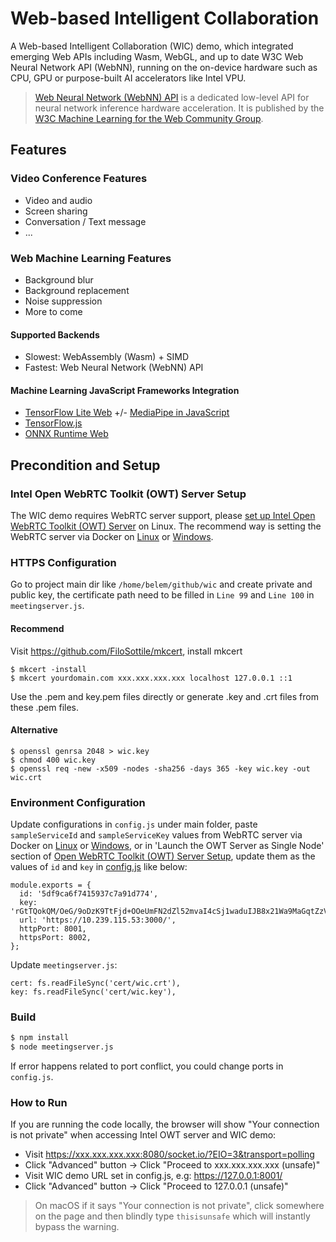 # Web-based Intelligent Collaboration

A Web-based Intelligent Collaboration (WIC) demo, which integrated emerging Web APIs including Wasm, WebGL, and up to date W3C Web Neural Network API (WebNN), running on the on-device hardware such as CPU, GPU or purpose-built AI accelerators like Intel VPU.

> [Web Neural Network (WebNN) API](https://webmachinelearning.github.io/webnn/) is a dedicated low-level API for neural network inference hardware acceleration. It is published by the [W3C Machine Learning for the Web Community Group](https://www.w3.org/community/webmachinelearning/).

## Features

### Video Conference Features

- Video and audio
- Screen sharing
- Conversation / Text message
- ...

### Web Machine Learning Features

- Background blur
- Background replacement
- Noise suppression
- More to come

#### Supported Backends
- Slowest: WebAssembly (Wasm) + SIMD
- Fastest: Web Neural Network (WebNN) API

#### Machine Learning JavaScript Frameworks Integration

- [TensorFlow Lite Web](https://github.com/tensorflow/tfjs/tree/master/tfjs-tflite) +/- [MediaPipe in JavaScript](https://google.github.io/mediapipe/getting_started/javascript)
- [TensorFlow.js](https://www.tensorflow.org/js)
- [ONNX Runtime Web](https://github.com/microsoft/onnxruntime/tree/master/js/web#readme)

## Precondition and Setup

### Intel Open WebRTC Toolkit (OWT) Server Setup

The WIC demo requires WebRTC server support, please [set up Intel Open WebRTC Toolkit (OWT) Server](doc/Server.md) on Linux. The recommend way is setting the WebRTC server via Docker on [Linux](doc/Docker_Linux.md) or [Windows](doc/Docker_Windows.md).

### HTTPS Configuration

Go to project main dir like `/home/belem/github/wic` and create private and public key, the certificate path need to be filled in `Line 99` and `Line 100` in `meetingserver.js`.

#### Recommend 

Visit https://github.com/FiloSottile/mkcert, install mkcert

```
$ mkcert -install
$ mkcert yourdomain.com xxx.xxx.xxx.xxx localhost 127.0.0.1 ::1
```
Use the .pem and key.pem files directly or generate .key and .crt files from these .pem files.

#### Alternative

```
$ openssl genrsa 2048 > wic.key
$ chmod 400 wic.key
$ openssl req -new -x509 -nodes -sha256 -days 365 -key wic.key -out wic.crt
```

### Environment Configuration

Update configurations in `config.js` under main folder, paste `sampleServiceId` and `sampleServiceKey` values from WebRTC server via Docker on [Linux](doc/Docker_Linux.md) or [Windows](doc/Docker_Windows.md), or in 'Launch the OWT Server as Single Node' section of [Open WebRTC Toolkit (OWT) Server Setup](doc/Server.md), update them as the values of `id` and `key` in [config.js](config.js) like below:


```
module.exports = {
  id: '5df9ca6f7415937c7a91d774',
  key: 'rGtTQokQM/OeG/9oDzK9TtFjd+OOeUmFN2dZl52mvaI4cSj1waduIJB8x21Wa9MaGqtZzV1KTWBvr7heBIgSjQjQyeBWI0RFzCTSyhFtd9jmZ994xE50Gkmb2zxkQYALef8oj8do3gT/cWfOfgq1zPooCkRtbMK1xm44Avduyj4=',
  url: 'https://10.239.115.53:3000/',
  httpPort: 8001,
  httpsPort: 8002,
};

```

Update `meetingserver.js`:

```
cert: fs.readFileSync('cert/wic.crt'),
key: fs.readFileSync('cert/wic.key'),
```

### Build

``` bash
$ npm install
$ node meetingserver.js 
```

If error happens related to port conflict, you could change ports in `config.js`.

### How to Run

If you are running the code locally, the browser will show "Your connection is not private" when accessing Intel OWT server and WIC demo:

- Visit https://xxx.xxx.xxx.xxx:8080/socket.io/?EIO=3&transport=polling
- Click "Advanced" button -> Click "Proceed to xxx.xxx.xxx.xxx (unsafe)"
- Visit WIC demo URL set in config.js, e.g: https://127.0.0.1:8001/
- Click "Advanced" button -> Click "Proceed to 127.0.0.1 (unsafe)"

> On macOS if it says "Your connection is not private", click somewhere on the page and then blindly type `thisisunsafe` which will instantly bypass the warning.
